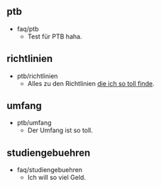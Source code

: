 ## ptb
* faq/ptb
    - Test für PTB haha.

## richtlinien
* ptb/richtlinien
    - Alles zu den Richtlinien [die ich so toll finde](https://google.com).

## umfang
* ptb/umfang
    - Der Umfang ist so toll.

## studiengebuehren
* faq/studiengebuehren
    - Ich will so viel Geld.

